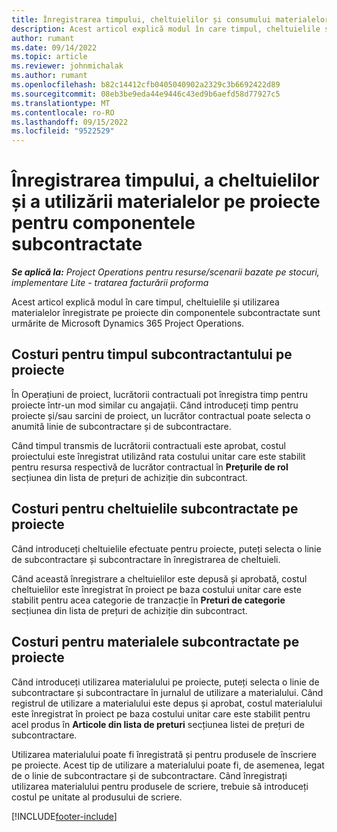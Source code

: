 ```yaml
---
title: Înregistrarea timpului, cheltuielilor și consumului materialelor pentru componentele subcontractate
description: Acest articol explică modul în care timpul, cheltuielile și utilizarea materialelor înregistrate pe proiecte din componentele subcontractate sunt urmărite de Microsoft Dynamics 365 Project Operations.
author: rumant
ms.date: 09/14/2022
ms.topic: article
ms.reviewer: johnmichalak
ms.author: rumant
ms.openlocfilehash: b82c14412cfb0405040902a2329c3b6692422d89
ms.sourcegitcommit: 08eb3be9eda44e9446c43ed9b6aefd58d77927c5
ms.translationtype: MT
ms.contentlocale: ro-RO
ms.lasthandoff: 09/15/2022
ms.locfileid: "9522529"
---
```

# <a name="recording-time-expenses-and-material-usage-on-projects-for-subcontracted-components"></a>Înregistrarea timpului, a cheltuielilor și a utilizării materialelor pe proiecte pentru componentele subcontractate

_**Se aplică la:** Project Operations pentru resurse/scenarii bazate pe stocuri, implementare Lite - tratarea facturării proforma_

Acest articol explică modul în care timpul, cheltuielile și utilizarea materialelor înregistrate pe proiecte din componentele subcontractate sunt urmărite de Microsoft Dynamics 365 Project Operations.

## <a name="costing-for-subcontractor-time-on-projects"></a>Costuri pentru timpul subcontractantului pe proiecte
În Operațiuni de proiect, lucrătorii contractuali pot înregistra timp pentru proiecte într-un mod similar cu angajații. Când introduceți timp pentru proiecte și/sau sarcini de proiect, un lucrător contractual poate selecta o anumită linie de subcontractare și de subcontractare.

Când timpul transmis de lucrătorii contractuali este aprobat, costul proiectului este înregistrat utilizând rata costului unitar care este stabilit pentru resursa respectivă de lucrător contractual în **Prețurile de rol** secțiunea din lista de prețuri de achiziție din subcontract.

## <a name="costing-for-subcontracted-expenses-on-projects"></a>Costuri pentru cheltuielile subcontractate pe proiecte
Când introduceți cheltuielile efectuate pentru proiecte, puteți selecta o linie de subcontractare și subcontractare în înregistrarea de cheltuieli. 

Când această înregistrare a cheltuielilor este depusă și aprobată, costul cheltuielilor este înregistrat în proiect pe baza costului unitar care este stabilit pentru acea categorie de tranzacție în **Preturi de categorie** secțiunea din lista de prețuri de achiziție din subcontract.

## <a name="costing-for-subcontracted-materials-on-projects"></a>Costuri pentru materialele subcontractate pe proiecte
Când introduceți utilizarea materialului pe proiecte, puteți selecta o linie de subcontractare și subcontractare în jurnalul de utilizare a materialului. Când registrul de utilizare a materialului este depus și aprobat, costul materialului este înregistrat în proiect pe baza costului unitar care este stabilit pentru acel produs în **Articole din lista de preturi** secțiunea listei de prețuri de subcontractare.

Utilizarea materialului poate fi înregistrată și pentru produsele de înscriere pe proiecte. Acest tip de utilizare a materialului poate fi, de asemenea, legat de o linie de subcontractare și de subcontractare. Când înregistrați utilizarea materialului pentru produsele de scriere, trebuie să introduceți costul pe unitate al produsului de scriere. 


[!INCLUDE[footer-include](../../includes/footer-banner.md)]
